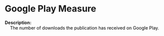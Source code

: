 <style>
@media (min-width: 980px) {
    .md-nav, .md-sidebar {
      display: none!important;
    }
}
</style>

# Google Play Measure

<div id="value-display"></div>
<strong>Description:</strong>
<div class="tile-1" style="text-align:center; color:black">
  The number of downloads the publication has received on Google Play.
</div>
<script>
document.getElementById('value-display').innerHTML = `
  <h2><strong>google-play/downloads/v1</strong></h2></br>
  <strong>Source <span class="tooltip"><i class="fa-solid fa-circle-info"></i> <span class="tooltiptext">Not all platforms use the same parameters to measure the same thing, so it is important to differentiate the platform we are collecting data from.</span></span> :</strong> Google Play </br>
  <strong>Type <span class="tooltip"><i class="fa-solid fa-circle-info"></i> <span class="tooltiptext">Not all measures represent the same event, some platforms report the number of people who accessed a publication (e.g. users, session), others the number of times a resource was seen (e.g. views). For clarity, each of the measures described here will include its type.</span></span> :</strong> downloads</br>
  <strong>Version <span class="tooltip"><i class="fa-solid fa-circle-info"></i> <span class="tooltiptext">Data providers and/or collectors may want to modify their definition of e.g. a view or a session. In order to ensure changes in these definitions are differentiated, we use versioning.</span></span> :</strong> 1
`;
</script>
